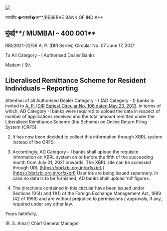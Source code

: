 ![](_page_0_Picture_0.jpeg)

भारतीय �रज़वर्ब�क**/RESERVE BANK OF INDIA** 

## मुंबई**/ MUMBAI – 400 001**

RBI/2021-22/56 A. P. (DIR Series) Circular No. 07 June 17, 2021

To All Category - I Authorised Dealer Banks

Madam / Sir,

## **Liberalised Remittance Scheme for Resident Individuals – Reporting**

Attention of all Authorised Dealer Category - I (AD Category - I) banks is invited to [A. P. \(DIR](https://www.rbi.org.in/Scripts/NotificationUser.aspx?Id=7992&Mode=0)  [Series\) Circular No. 106 dated May 23, 2013,](https://www.rbi.org.in/Scripts/NotificationUser.aspx?Id=7992&Mode=0) in terms of which, AD Category -I banks were required to upload the data in respect of number of applications received and the total amount remitted under the Liberalised Remittance Scheme (the Scheme) on Online Return Filing System (ORFS).

2. It has now been decided to collect this information through XBRL system instead of the ORFS.

3. Accordingly, AD Category – I banks shall upload the requisite information on XBRL system on or before the fifth of the succeeding month from July 01, 2021 onwards. The XBRL site can be accessed through URL [https://xbrl.rbi.org.in/orfsxbrl.](https://xbrl.rbi.org.in/orfsxbrl) User ids are being issued separately. In case no data is to be furnished, AD banks shall upload 'nil' figures.

4. The directions contained in this circular have been issued under Sections 10(4) and 11(1) of the Foreign Exchange Management Act, 1999 (42 of 1999) and are without prejudice to permissions / approvals, if any, required under any other law.

Yours faithfully,

(R. S. Amar) Chief General Manager